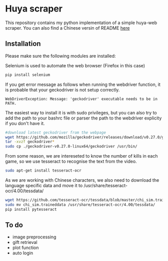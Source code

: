 # Huya scraper
This repository contains my python implementation of a simple huya-web scraper. You can also find a Chinese versin of README [here](./README_CH.md)
## Installation
Please make sure the following modules are installed:

Selenium is used to automate the web browser (Firefox in this case)
```bash
pip install selenium 
```
If you get error message as follows when running the webdriver function, it is probable that your geckodriver is not setup correctly.
```
WebDriverException: Message: 'geckodriver' executable needs to be in PATH.
```
The easiest way to install it is with sudo privileges, but you can also try to add the path to your bashrc file or parser the path to the webdriver explicity if you don't have it.  
```bash
#download latest geckodriver from the webpage
wget https://github.com/mozilla/geckodriver/releases/download/v0.27.0/geckodriver-v0.27.0-linux64.tar.gz ./
tar -xvzf geckodriver*
sudo cp ./geckodriver-v0.27.0-linux64/geckodriver /usr/bin/
```

From some reason, we are intereseted to know the number of kills in each game, so we use tesseract to recognise the text from the video.

```bash
sudo apt-get install tesseract-ocr
```
As we are working with Chinese characters, we also need to download the language specific data and move it to /usr/share/tesseract-ocr/4.00/tessdata/
```bash
wget https://github.com/tesseract-ocr/tessdata/blob/master/chi_sim.traineddata ./
sudo mv chi_sim.traineddata /usr/share/tesseract-ocr/4.00/tessdata/
pip install pytesseract
```

## To do
* image preprocessing
* gift retrieval
* plot function
* auto login